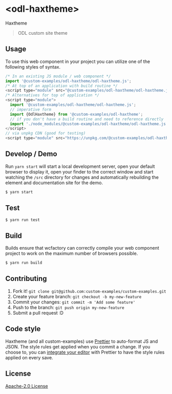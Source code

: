 # &lt;odl-haxtheme&gt;

Haxtheme
> ODL custom site theme

## Usage
To use this web component in your project you can utilize one of the following styles of syntax.

```js
/* In an existing JS module / web component */
import '@custom-examples/odl-haxtheme/odl-haxtheme.js';
/* At top of an application with build routine */
<script type="module" src="@custom-examples/odl-haxtheme/odl-haxtheme.js"></script>
/* Alternatives for top of application */
<script type="module">
  import '@custom-examples/odl-haxtheme/odl-haxtheme.js';
  // imperative form
  import {OdlHaxtheme} from '@custom-examples/odl-haxtheme';
  // if you don't have a build routine and need to reference directly
  import './node_modules/@custom-examples/odl-haxtheme/odl-haxtheme.js';
</script>
// via unpkg CDN (good for testing)
<script type="module" src="https://unpkg.com/@custom-examples/odl-haxtheme/odl-haxtheme.js"></script>
```

## Develop / Demo
Run `yarn start` will start a local development server, open your default browser to display it, open your finder to the correct window and start watching the `/src` directory for changes and automatically rebuilding the element and documentation site for the demo.
```bash
$ yarn start
```

## Test

```bash
$ yarn run test
```

## Build
Builds ensure that wcfactory can correctly compile your web component project to
work on the maximum number of browsers possible.
```bash
$ yarn run build
```

## Contributing

1. Fork it! `git clone git@github.com:custom-examples/custom-examples.git`
2. Create your feature branch: `git checkout -b my-new-feature`
3. Commit your changes: `git commit -m 'Add some feature'`
4. Push to the branch: `git push origin my-new-feature`
5. Submit a pull request :D

## Code style

Haxtheme (and all custom-examples) use [Prettier][prettier] to auto-format JS and JSON.  The style rules get applied when you commit a change.  If you choose to, you can [integrate your editor][prettier-ed] with Prettier to have the style rules applied on every save.

[prettier]: https://github.com/prettier/prettier/
[prettier-ed]: https://github.com/prettier/prettier/#editor-integration
[polyserve]: https://github.com/Polymer/polyserve
[web-component-tester]: https://github.com/Polymer/web-component-tester

## License
[Apache-2.0 License](http://opensource.org/licenses/Apache-2.0)
